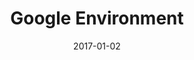 ---
layout: site
title: "Google Environment"
date: 2017-01-02
categories: [google]
version: 1.6.4
major: 1
minor: 6
patch: 4
slug: google-environment
link: https://environment.google/
submitter: lpolepeddi
permalink: /sites/:slug
---